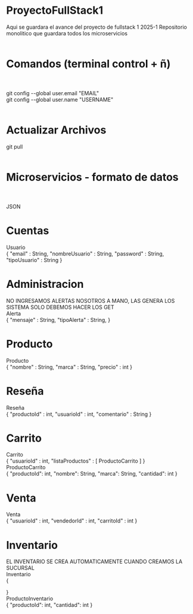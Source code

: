 
# ProyectoFullStack1
Aqui se guardara el avance del proyecto de fullstack 1 2025-1
Repositorio monolitico que guardara todos los microservicios<br><br>
# Comandos (terminal control + ñ)<br><br>
git config --global user.email "EMAIL"<br>
git config --global user.name "USERNAME"<br><br>

# Actualizar Archivos<br>
git pull<br><br>
# Microservicios - formato de datos<br><br>
JSON<br>

# Cuentas<br>
Usuario<br>
{
    "email" : String,
    "nombreUsuario" : String,
    "password" : String,
    "tipoUsuario" : String
}<br>
# Administracion<br>
NO INGRESAMOS ALERTAS NOSOTROS A MANO, LAS GENERA LOS SISTEMA SOLO DEBEMOS HACER LOS GET<br>
Alerta<br>
{
    "mensaje" : String,
    "tipoAlerta" : String,
}<br>
# Producto<br>
Producto<br>
{
    "nombre" : String,
    "marca" : String,
    "precio" : int
}<br>
# Reseña<br>
Reseña<br>
{
    "productoId" : int,
    "usuarioId" : int,
    "comentario" : String
}<br>
# Carrito<br>
Carrito<br>
{
    "usuarioId" : int,
    "listaProductos" : [
        ProductoCarrito
    ]
}<br>
ProductoCarrito<br>
{
  "productoId": int,
  "nombre": String,
  "marca": String,
  "cantidad": int
}<br>
# Venta<br>
Venta<br>
{
    "usuarioId" : int,
    "vendedorId" : int,
    "carritoId" : int
}
# Inventario<br>
EL INVENTARIO SE CREA AUTOMATICAMENTE CUANDO CREAMOS LA SUCURSAL<BR>
Inventario<br>
{

}<br>
ProductoInventario<br>
{
  "productoId": int,
  "cantidad": int
}<br>